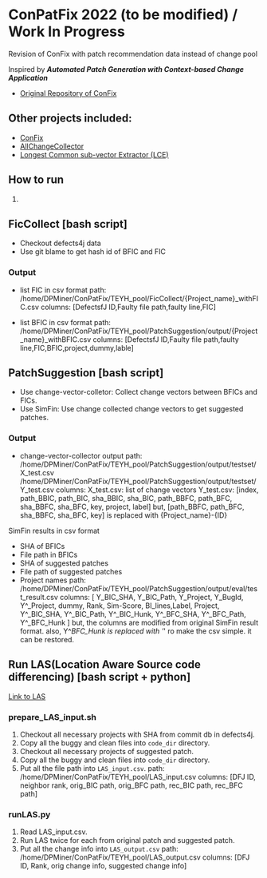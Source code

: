 # ConPatFix 2022 (to be modified) / Work In Progress
Revision of ConFix with patch recommendation data instead of change pool

Inspired by _**Automated Patch Generation with Context-based Change Application**_ 
- [Original Repository of ConFix](https://github.com/thwak/ConFix)


## Other projects included:
- [ConFix](https://github.com/thwak/confix)
- [AllChangeCollector](https://github.com/JeongHyunHeo/AllcCangeCollector)
- [Longest Common sub-vector Extractor (LCE)](https://github.com/s0rrow/fv4202)

## How to run
1.

## 

## FicCollect [bash script]

- Checkout defects4j data 
- Use git blame to get hash id of BFIC and FIC

### Output

- list FIC in csv format
path: /home/DPMiner/ConPatFix/TEYH_pool/FicCollect/{Project_name}_withFIC.csv
columns: [DefectsfJ ID,Faulty file path,faulty line,FIC]

- list BFIC in csv format
path: /home/DPMiner/ConPatFix/TEYH_pool/PatchSuggestion/output/{Project_name}_withBFIC.csv
columns: [DefectsfJ ID,Faulty file path,faulty line,FIC,BFIC,project,dummy,lable]

## PatchSuggestion [bash script]

- Use change-vector-colletor: Collect change vectors between BFICs and FICs.
- Use SimFin: Use change collected change vectors to get suggested patches.
    
### Output

- change-vector-collector output
path: 
/home/DPMiner/ConPatFix/TEYH_pool/PatchSuggestion/output/testset/X_test.csv
/home/DPMiner/ConPatFix/TEYH_pool/PatchSuggestion/output/testset/Y_test.csv
columns: 
X_test.csv: list of change vectors
Y_test.csv: [index, path_BBIC, path_BIC, sha_BBIC, sha_BIC, path_BBFC, path_BFC, sha_BBFC, sha_BFC, key, project, label]
but, [path_BBFC, path_BFC, sha_BBFC, sha_BFC, key] is replaced with {Project_name}-{ID}


SimFin results in csv format
- SHA of BFICs
- File path in BFICs
- SHA of suggested patches
- File path of suggested patches
- Project names
path: /home/DPMiner/ConPatFix/TEYH_pool/PatchSuggestion/output/eval/test_result.csv
columns: [ Y_BIC_SHA, Y_BIC_Path, Y_Project, Y_BugId, Y^_Project, dummy, Rank, Sim-Score, BI_lines,Label, Project, Y^_BIC_SHA, Y^_BIC_Path, Y^_BIC_Hunk, Y^_BFC_SHA, Y^_BFC_Path, Y^_BFC_Hunk ]
but, the columns are modified from original SimFin result format.
also, Y^_BFC_Hunk is replaced with '_' ro make the csv simple. it can be restored.

## Run LAS(Location Aware Source code differencing) [bash script + python]

[Link to LAS](https://github.com/thwak/LAS)

### prepare_LAS_input.sh

1. Checkout all necessary projects with SHA from commit db in defects4j.
2. Copy all the buggy and clean files into `code_dir` directory.
3. Checkout all necessary projects of suggested patch.
4. Copy all the buggy and clean files into `code_dir` directory.
5. Put all the file path into `LAS_input.csv`.
path: /home/DPMiner/ConPatFix/TEYH_pool/LAS_input.csv
columns: [DFJ ID, neighbor rank, orig_BIC path, orig_BFC path, rec_BIC path, rec_BFC path]

### runLAS.py

1. Read LAS_input.csv.
2. Run LAS twice for each from original patch and suggested patch.
3. Put all the change info into `LAS_output.csv`
path: /home/DPMiner/ConPatFix/TEYH_pool/LAS_output.csv
columns: [DFJ ID, Rank, orig change info, suggested change info]